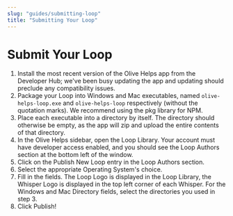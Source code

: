 ```yaml
---
slug: "guides/submitting-loop"
title: "Submitting Your Loop"
---
```


# Submit Your Loop

1. Install the most recent version of the Olive Helps app from the Developer Hub; we've been busy updating the app and updating should preclude any compatibility issues.
2. Package your Loop into Windows and Mac executables, named `olive-helps-loop.exe` and `olive-helps-loop` respectively (without the quotation marks). We recommend using the pkg library for NPM.
3. Place each executable into a directory by itself. The directory should otherwise be empty, as the app will zip and upload the entire contents of that directory.
4. In the Olive Helps sidebar, open the Loop Library. Your account must have developer access enabled, and you should see the Loop Authors section at the bottom left of the window.
5. Click on the Publish New Loop entry in the Loop Authors section.
6. Select the appropriate Operating System's choice.
7. Fill in the fields. The Loop Logo is displayed in the Loop Library, the Whisper Logo is displayed in the top left corner of each Whisper. For the Windows and Mac Directory fields, select the directories you used in step 3.
8. Click Publish!